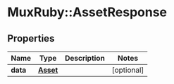 # MuxRuby::AssetResponse

## Properties
Name | Type | Description | Notes
------------ | ------------- | ------------- | -------------
**data** | [**Asset**](.md) |  | [optional] 


